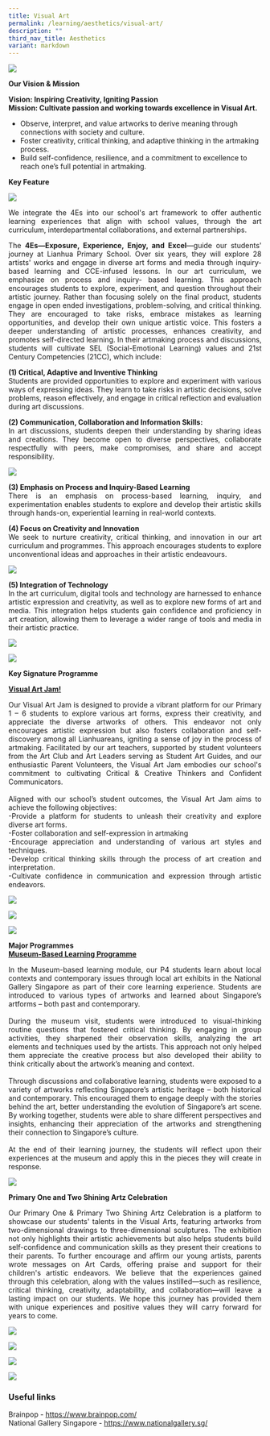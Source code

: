 ```yaml
---
title: Visual Art
permalink: /learning/aesthetics/visual-art/
description: ""
third_nav_title: Aesthetics
variant: markdown
---
```

![](/images/Learning/Visual%20Art/2025visualart1.jpg)


**Our Vision &amp; Mission**

**Vision: Inspiring Creativity, Igniting Passion**   
**Mission: Cultivate passion and working towards excellence in Visual Art.**

*   Observe, interpret, and value artworks to derive meaning through connections with society and culture.
*   Foster creativity, critical thinking, and adaptive thinking in the artmaking process.
*   Build self-confidence, resilience, and a commitment to excellence to reach one’s full potential in artmaking.

**Key Feature**

![](/images/Learning/Visual%20Art/2025visualart2.jpg)
<br>

<p style="text-align: justify;">
We integrate the 4Es into our school's art framework to offer authentic learning experiences that align with school values, through the art curriculum, interdepartmental collaborations, and external partnerships.
</p>

<p style="text-align: justify;">
The <strong>4Es—Exposure, Experience, Enjoy, and Excel</strong>—guide our students' journey at Lianhua Primary School. Over six years, they will explore 28 artists' works and engage in diverse art forms and media through inquiry-based learning and CCE-infused lessons. In our art curriculum, we emphasize on process and inquiry- based learning. This approach encourages students to explore, experiment, and question throughout their artistic journey. Rather than focusing solely on the final product, students engage in open ended investigations, problem-solving, and critical thinking. They are encouraged to take risks, embrace mistakes as learning opportunities, and develop their own unique artistic voice. This fosters a deeper understanding of artistic processes, enhances creativity, and promotes self-directed learning. In their artmaking process and discussions, students will cultivate SEL (Social-Emotional Learning) values and 21st Century Competencies (21CC), which include:
</p>

<p style="text-align: justify;">
<strong>(1) Critical, Adaptive and Inventive Thinking </strong><br>
Students are provided opportunities to explore and experiment with various ways of expressing ideas. They learn to take risks in artistic decisions, solve problems, reason effectively, and engage in critical reflection and evaluation during art discussions. 
</p>

<p style="text-align: justify;">
<strong>(2) Communication, Collaboration and Information Skills: </strong><br>
In art discussions, students deepen their understanding by sharing ideas and creations. They become open to diverse perspectives, collaborate respectfully with peers, make compromises, and share and accept responsibility.
</p>

![](/images/Learning/Visual%20Art/2025visualart3.jpg)

<p style="text-align: justify;">
<strong>(3) Emphasis on Process and Inquiry-Based Learning</strong><br>
There is an emphasis on process-based learning, inquiry, and experimentation enables students to explore and develop their artistic skills through hands-on, experiential learning in real-world contexts.
</p>

<p style="text-align: justify;">
<strong>(4) Focus on Creativity and Innovation </strong><br>
We seek to nurture creativity, critical thinking, and innovation in our art curriculum and programmes. This approach encourages students to explore unconventional ideas and approaches in their artistic endeavours. 
</p>

![](/images/Learning/Visual%20Art/2025visualart4.jpg)

<p style="text-align: justify;">
<strong>(5) Integration of Technology</strong><br>
In the art curriculum, digital tools and technology are harnessed to enhance artistic expression and creativity, as well as to explore new forms of art and media. This integration helps students gain confidence and proficiency in art creation, allowing them to leverage a wider range of tools and media in their artistic practice.
</p>

![](/images/Learning/Visual%20Art/2025visualart5.jpg)

![](/images/Learning/Visual%20Art/2025visualart6.jpg)

**Key Signature Programme**

**<u>Visual Art Jam!</u>**

<p style="text-align: justify;">
Our Visual Art Jam is designed to provide a vibrant platform for our Primary 1 – 6 students to explore various art forms, express their creativity, and appreciate the diverse artworks of others. This endeavor not only encourages artistic expression but also fosters collaboration and self-discovery among all Lianhuareans, igniting a sense of joy in the process of artmaking. Facilitated by our art teachers, supported by student volunteers from the Art Club and Art Leaders serving as Student Art Guides, and our enthusiastic Parent Volunteers, the Visual Art Jam embodies our school's commitment to cultivating Critical &amp; Creative Thinkers and Confident Communicators. <br><br>
Aligned with our school’s student outcomes, the Visual Art Jam aims to achieve the following objectives:<br>
-Provide a platform for students to unleash their creativity and explore diverse art forms.<br>
-Foster collaboration and self-expression in artmaking <br>
-Encourage appreciation and understanding of various art styles and techniques.<br>
-Develop critical thinking skills through the process of art creation and interpretation.<br>
-Cultivate confidence in communication and expression through artistic endeavors.
</p>

![](/images/Learning/Visual%20Art/2025visualart7.jpg)

![](/images/Learning/Visual%20Art/2025visualart8.jpg)

![](/images/Learning/Visual%20Art/2025visualart9.jpg)


**Major Programmes**<br>
**<u>Museum-Based Learning Programme</u>**

<p style="text-align: justify;">
In the Museum-based learning module, our P4 students learn about local contexts and contemporary issues through local art exhibits in the National Gallery Singapore as part of their core learning experience. Students are introduced to various types of artworks and learned about Singapore’s artforms – both past and contemporary. 
<br><br>	
During the museum visit, students were introduced to visual-thinking routine questions that fostered critical thinking. By engaging in group activities, they sharpened their observation skills, analyzing the art elements and techniques used by the artists. This approach not only helped them appreciate the creative process but also developed their ability to think critically about the artwork’s meaning and context.
<br><br>	
Through discussions and collaborative learning, students were exposed to a variety of artworks reflecting Singapore’s artistic heritage – both historical and contemporary. This encouraged them to engage deeply with the stories behind the art, better understanding the evolution of Singapore’s art scene. By working together, students were able to share different perspectives and insights, enhancing their appreciation of the artworks and strengthening their connection to Singapore’s culture. 
<br><br>	
At the end of their learning journey, the students will reflect upon their experiences at the museum and apply this in the pieces they will create in response.
</p>

![](/images/Learning/Visual%20Art/2025visualart10.jpg)

<p><strong>Primary One and Two Shining Artz Celebration</strong></p> 
<p style="text-align: justify;">Our Primary One &amp; Primary Two Shining Artz Celebration is a platform to showcase our students' talents in the Visual Arts, featuring artworks from two-dimensional drawings to three-dimensional sculptures. The exhibition not only highlights their artistic achievements but also helps students build self-confidence and communication skills as they present their creations to their parents. To further encourage and affirm our young artists, parents wrote messages on Art Cards, offering praise and support for their children's artistic endeavors. We believe that the experiences gained through this celebration, along with the values instilled—such as resilience, critical thinking, creativity, adaptability, and collaboration—will leave a lasting impact on our students. We hope this journey has provided them with unique experiences and positive values they will carry forward for years to come.</p>

![](/images/Learning/Visual%20Art/2025visualart11.jpg)

![](/images/Learning/Visual%20Art/2025visualart12.jpg)

![](/images/Learning/Visual%20Art/2025visualart12_2.jpg)

![](/images/Learning/Visual%20Art/2025visualart13.jpg)


### **Useful links**

Brainpop -&nbsp;<a href="https://www.brainpop.com/" target="_blank">https://www.brainpop.com/</a>    
National Gallery Singapore -&nbsp;<a href="https://www.nationalgallery.sg/" target="_blank">https://www.nationalgallery.sg/</a>